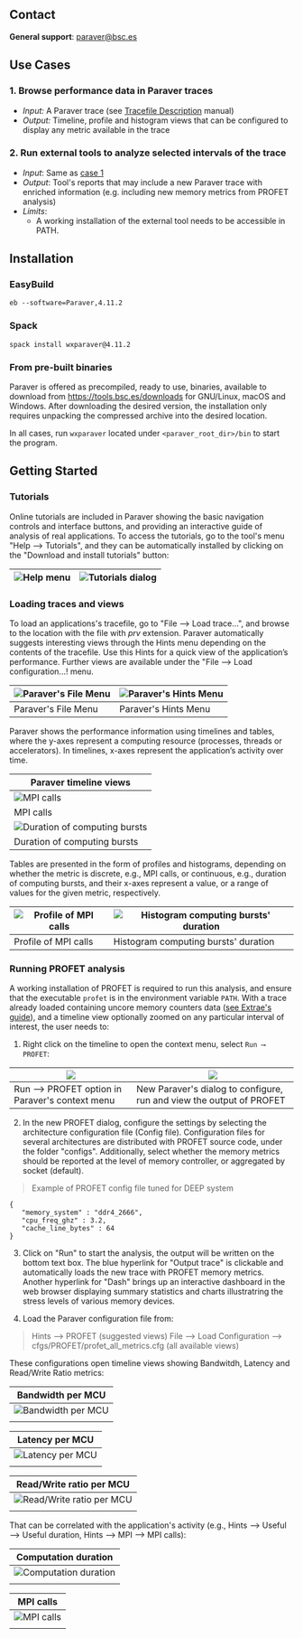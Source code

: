 ## Contact
**General support**: paraver@bsc.es

## Use Cases

### 1. Browse performance data in Paraver traces
* *Input:* A Paraver trace (see [Tracefile Description](https://tools.bsc.es/doc/1370.pdf) manual)
* *Output:* Timeline, profile and histogram views that can be configured to display any metric available in the trace 

### 2. Run external tools to analyze selected intervals of the trace
* *Input*: Same as [case 1](#1-Browse-performance-data-in-Paraver-traces)
* *Output*: Tool's reports that may include a new Paraver trace with enriched information (e.g. including new memory metrics from PROFET analysis) 
* *Limits*: 
    * A working installation of the external tool needs to be accessible in PATH.

## Installation
### EasyBuild
```
eb --software=Paraver,4.11.2
```
### Spack
```
spack install wxparaver@4.11.2
```

### From pre-built binaries
Paraver is offered as precompiled, ready to use, binaries, available to download from https://tools.bsc.es/downloads for GNU/Linux, macOS and Windows. After downloading the desired version, the installation only requires unpacking the compressed archive into the desired location.

In all cases, run ```wxparaver``` located under ```<paraver_root_dir>/bin``` to start the program.

## Getting Started
### Tutorials
Online tutorials are included in Paraver showing the basic navigation controls and interface buttons, and providing an interactive guide of analysis of real applications. To access the tutorials, go to the tool's menu "Help ⟶ Tutorials", and they can be automatically installed by clicking on the "Download and install tutorials" button:

| ![Help menu](images/menubar_help.png) | ![Tutorials dialog](images/tutorials_dialog.png) |
| -------- | -------- | 

### Loading traces and views 

To load an applications's tracefile, go to "File ⟶ Load trace...", and browse to the location with the file with *prv* extension. Paraver automatically suggests interesting views through the Hints menu depending on the contents of the tracefile. Use this Hints for a quick view of the application’s performance. Further views are available under the "File ⟶ Load configuration...! menu.

| ![Paraver's File Menu](images/menubar_file.png) | ![Paraver's Hints Menu](images/menubar_hints.png)
| -------- | -------- | 
| Paraver's File Menu | Paraver's Hints Menu |

Paraver shows the performance information using timelines and tables, where the y-axes represent a computing resource (processes, threads or accelerators). In timelines, x-axes represent the application’s activity over time. 


| Paraver timeline views  |
| - |
| ![MPI calls](images/timeline_mpi_calls.png) |
| MPI calls | 
| ![Duration of computing bursts](images/timeline_useful_duration.png) |
| Duration of computing bursts | 

Tables are presented in the form of profiles and histograms, depending on whether the metric is discrete, e.g., MPI calls, or continuous, e.g., duration of computing bursts, and their x-axes represent a value, or a range of values for the given metric, respectively.

| ![Profile of MPI calls](images/profile_mpi_calls.png) | ![Histogram computing bursts' duration](images/histogram_useful_duration.png) |
| - | - |
| Profile of MPI calls  | Histogram computing bursts' duration |

### Running PROFET analysis 

A working installation of PROFET is required to run this analysis, and ensure that the executable ```profet``` is in the environment variable ```PATH```.
With a trace already loaded containing uncore memory counters data ([see Extrae's guide](https://github.com/bsc-performance-tools/extrae/tree/devel/README-DEEP.md#Obtaining-traces-with-optional-data-for-PROFET)), and a timeline view optionally zoomed on any particular interval of interest, the user needs to:

1. Right click on the timeline to open the context menu, select ```Run ⟶ PROFET```: 

| ![](images/contextmenu_run_profet.png) | ![](images/run_profet_dialog.png) |
| - | - |
| Run ⟶ PROFET option in Paraver's context menu | New Paraver's dialog to configure, run and view the output of PROFET | 
2. In the new PROFET dialog, configure the settings by selecting the architecture configuration file (Config file). Configuration files for several architectures are distributed with PROFET source code, under the folder "configs". Additionally, select whether the memory metrics should be reported at the level of memory controller, or aggregated by socket (default).

> Example of PROFET config file tuned for DEEP system  
 ```
 {
    "memory_system" : "ddr4_2666",
    "cpu_freq_ghz" : 3.2,
    "cache_line_bytes" : 64
 } 
 ``` 

3. Click on "Run" to start the analysis, the output will be written on the bottom text box. The blue hyperlink for "Output trace" is clickable and automatically loads the new trace with PROFET memory metrics. Another hyperlink for "Dash" brings up an interactive dashboard in the web browser displaying summary statistics and charts illustratring the stress levels of various memory devices.

4. Load the Paraver configuration file from:

> Hints ⟶ PROFET (suggested views)
> File ⟶ Load Configuration ⟶ cfgs/PROFET/profet_all_metrics.cfg (all available views)

These configurations open timeline views showing Bandwitdh, Latency and Read/Write Ratio metrics:

| Bandwidth per MCU |
| -------- | 
| ![Bandwidth per MCU](images/timeline_bandwidth.png "Bandwidth per MCU") |
| | 

| Latency per MCU |
| -------- | 
| ![Latency per MCU](images/timeline_latency.png) |
| |

| Read/Write ratio per MCU |
| -------- | 
| ![Read/Write ratio per MCU](images/timeline_write_ratio.png) |
| |

That can be correlated with the application's activity (e.g., Hints ⟶ Useful ⟶ Useful duration, Hints ⟶ MPI ⟶ MPI calls):

| Computation duration |
| -------- | 
| ![Computation duration](images/timeline_useful_duration_zoom.png) |
| |

| MPI calls |
| -------- | 
| ![MPI calls](images/timeline_mpi_calls_zoom.png) |
| |
